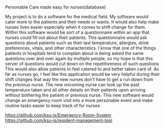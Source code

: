 Personable Care made easy for nurses(database)

My project is to do a software for the medical field. My software would cater more to the patients and their needs or wants. It would also help make nurses lives easier especially when it comes to shift change for them.
Within this software would be sort of a questionnaire within an app that nurses could fill out about their patients. This questionnaire would ask questions about patients such as their last temperature, allergies, drink preferences, vitals, and other characteristics. I know that one of the things patients in hospitals tend to complain about is being asked the same questions over and over again by multiple people, so my hope is that this server of questions would cut down on the repetitiveness of such questions This would also allow patients to feel catered to and better taken care of.
As far as nurses go, I feel like this application would be very helpful during their shift changes that way the new nurses don’t have to get a run down from the previous nurse. The new oncoming nurse can look up the past temperature taken and all other details on their patients upon arriving without bothering the patient or previous nurse.  This new software would change an emergency room visit into a more personable event and make routine tasks easier to keep track of for nurses. 

https://github.com/ksu-is/Emergency-Room-System
https://github.com/ksu-is/resident-management-tool
